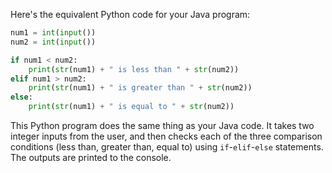 Here's the equivalent Python code for your Java program: 

```python
num1 = int(input())
num2 = int(input())

if num1 < num2:
    print(str(num1) + " is less than " + str(num2))
elif num1 > num2:
    print(str(num1) + " is greater than " + str(num2))
else:
    print(str(num1) + " is equal to " + str(num2))
``` 
This Python program does the same thing as your Java code. It takes two integer inputs from the user, and then checks each of the three comparison conditions (less than, greater than, equal to) using `if`-`elif`-`else` statements. The outputs are printed to the console.
